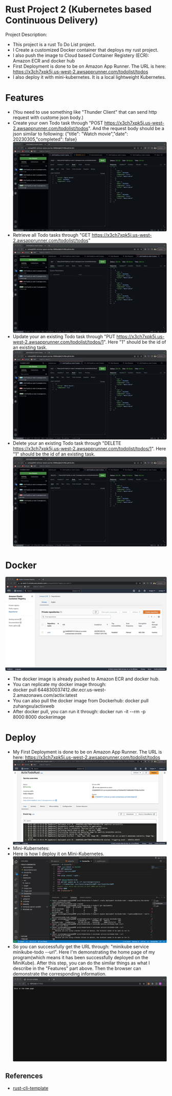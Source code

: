# Rust Project 2 (Kubernetes based Continuous Delivery)
Project Description: 
* This project is a rust To Do List project. 
* I Create a customized Docker container that deploys my rust project. 
* I also push the image to Cloud based Container Registery (ECR): Amazon ECR and docker hub
* First Deployment is done to be on Amazon App Runner. The URL is here: https://x3ch7xpk5j.us-west-2.awsapprunner.com/todolist/todos
* I also deploy it with mini-kubernetes. It is a local lightweight Kubernetes.

# Features
* (You need to use something like "Thunder Client" that can send http request with custome json body.)
* Create your own Todo task through "POST https://x3ch7xpk5j.us-west-2.awsapprunner.com/todolist/todos". And the request body should be a json similar to following: {"title": "Watch movie","date": 20230305,"completed": false}
![My Image](images/post.jpg)
* Retrieve all Todo tasks through "GET https://x3ch7xpk5j.us-west-2.awsapprunner.com/todolist/todos"
![My Image](images/get.jpg)
* Update your an existing Todo task through "PUT https://x3ch7xpk5j.us-west-2.awsapprunner.com/todolist/todos/1". Here "1" should be the id of an existing task. 
![My Image](images/put.jpg)
* Delete your an existing Todo task through "DELETE https://x3ch7xpk5j.us-west-2.awsapprunner.com/todolist/todos/1". Here "1" should be the id of an existing task.
![My Image](images/del.jpg)

# Docker 
![My Image](images/ecr.jpg)
* The docker image is already pushed to Amazon ECR and docker hub.
* You can replicate my docker image through:
* docker pull 644830037412.dkr.ecr.us-west-2.amazonaws.com/actix:latest
* You can also pull the docker image from Dockerhub: docker pull zuhangxu/actixweb
* After docker pull, you can run it through: docker run -it --rm -p 8000:8000 dockerimage

# Deploy
* My First Deployment is done to be on Amazon App Runner. The URL is here: https://x3ch7xpk5j.us-west-2.awsapprunner.com/todolist/todos
![My Image](images/apprunner.jpg)
* Mini-Kubernetes:
* Here is how I deploy it on Mini-Kubernetes.
![My Image](images/kube.jpg)
* So you can successfully get the URL through: "minikube service minikube-todo --url". Here I'm demonstrating the home page of my program(which means it has been successfully deployed on the MiniKube). After this step, you can do the similar things as what I describe in the "Features" part above. Then the browser can demonstrate the corresponding information.
![My Image](images/kuberes.jpg)



## References

* [rust-cli-template](https://github.com/kbknapp/rust-cli-template)
